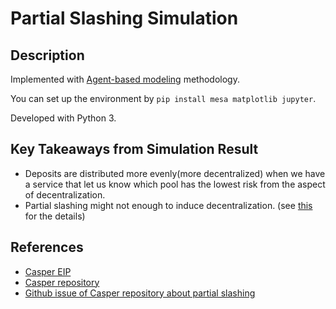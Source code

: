 # Partial Slashing Simulation
## Description

Implemented with [Agent-based modeling](https://en.wikipedia.org/wiki/Agent-based_model) methodology.

You can set up the environment by `pip install mesa matplotlib jupyter`.

Developed with Python 3.

## Key Takeaways from Simulation Result

* Deposits are distributed more evenly(more decentralized) when we have a service that let us know which pool has the lowest risk from the aspect of decentralization.
* Partial slashing might not enough to induce decentralization. (see [this](https://ethresear.ch/t/partial-slashing-might-not-enough/2017) for the details)


## References

* [Casper EIP](https://github.com/ethereum/EIPs/blob/master/EIPS/eip-1011.md)
* [Casper repository](https://github.com/ethereum/casper)
* [Github issue of Casper repository about partial slashing](https://github.com/ethereum/casper/issues/76)